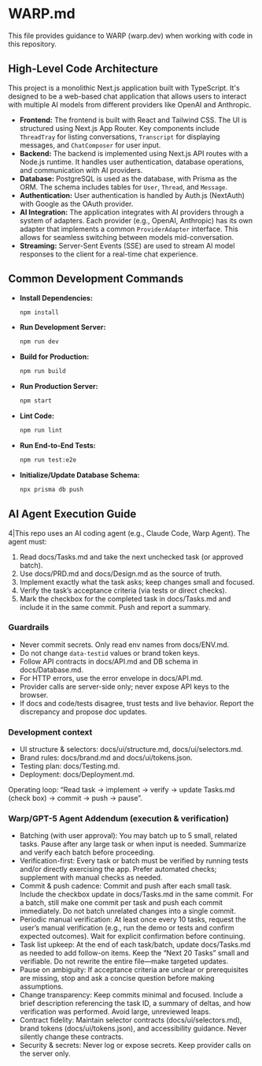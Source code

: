 <!-- This file mirrors docs/AGENTS.md for Claude Code compatibility. Do not edit here; update docs/AGENTS.md and keep in sync. -->

# WARP.md

This file provides guidance to WARP (warp.dev) when working with code in this repository.

## High-Level Code Architecture

This project is a monolithic Next.js application built with TypeScript. It's designed to be a web-based chat application that allows users to interact with multiple AI models from different providers like OpenAI and Anthropic.

-   **Frontend:** The frontend is built with React and Tailwind CSS. The UI is structured using Next.js App Router. Key components include `ThreadTray` for listing conversations, `Transcript` for displaying messages, and `ChatComposer` for user input.
-   **Backend:** The backend is implemented using Next.js API routes with a Node.js runtime. It handles user authentication, database operations, and communication with AI providers.
-   **Database:** PostgreSQL is used as the database, with Prisma as the ORM. The schema includes tables for `User`, `Thread`, and `Message`.
-   **Authentication:** User authentication is handled by Auth.js (NextAuth) with Google as the OAuth provider.
-   **AI Integration:** The application integrates with AI providers through a system of adapters. Each provider (e.g., OpenAI, Anthropic) has its own adapter that implements a common `ProviderAdapter` interface. This allows for seamless switching between models mid-conversation.
-   **Streaming:** Server-Sent Events (SSE) are used to stream AI model responses to the client for a real-time chat experience.

## Common Development Commands

-   **Install Dependencies:**
    ```bash
    npm install
    ```
-   **Run Development Server:**
    ```bash
    npm run dev
    ```
-   **Build for Production:**
    ```bash
    npm run build
    ```
-   **Run Production Server:**
    ```bash
    npm start
    ```
-   **Lint Code:**
    ```bash
    npm run lint
    ```
-   **Run End-to-End Tests:**
    ```bash
    npm run test:e2e
    ```
-   **Initialize/Update Database Schema:**
    ```bash
    npx prisma db push
    ```

## AI Agent Execution Guide

4|This repo uses an AI coding agent (e.g., Claude Code, Warp Agent). The agent must:

1.  Read docs/Tasks.md and take the next unchecked task (or approved batch).
2.  Use docs/PRD.md and docs/Design.md as the source of truth.
3.  Implement exactly what the task asks; keep changes small and focused.
4.  Verify the task’s acceptance criteria (via tests or direct checks).
5.  Mark the checkbox for the completed task in docs/Tasks.md and include it in the same commit. Push and report a summary.

### Guardrails

-   Never commit secrets. Only read env names from docs/ENV.md.
-   Do not change `data-testid` values or brand token keys.
-   Follow API contracts in docs/API.md and DB schema in docs/Database.md.
-   For HTTP errors, use the error envelope in docs/API.md.
-   Provider calls are server-side only; never expose API keys to the browser.
-   If docs and code/tests disagree, trust tests and live behavior. Report the discrepancy and propose doc updates.

### Development context

-   UI structure & selectors: docs/ui/structure.md, docs/ui/selectors.md.
-   Brand rules: docs/brand.md and docs/ui/tokens.json.
-   Testing plan: docs/Testing.md.
-   Deployment: docs/Deployment.md.

Operating loop: “Read task → implement → verify → update Tasks.md (check box) → commit → push → pause”.

### Warp/GPT-5 Agent Addendum (execution & verification)

-   Batching (with user approval): You may batch up to 5 small, related tasks. Pause after any large task or when input is needed. Summarize and verify each batch before proceeding.
-   Verification-first: Every task or batch must be verified by running tests and/or directly exercising the app. Prefer automated checks; supplement with manual checks as needed.
-   Commit & push cadence: Commit and push after each small task. Include the checkbox update in docs/Tasks.md in the same commit. For a batch, still make one commit per task and push each commit immediately. Do not batch unrelated changes into a single commit.
-   Periodic manual verification: At least once every 10 tasks, request the user’s manual verification (e.g., run the demo or tests and confirm expected outcomes). Wait for explicit confirmation before continuing.
-   Task list upkeep: At the end of each task/batch, update docs/Tasks.md as needed to add follow-on items. Keep the “Next 20 Tasks” small and verifiable. Do not rewrite the entire file—make targeted updates.
-   Pause on ambiguity: If acceptance criteria are unclear or prerequisites are missing, stop and ask a concise question before making assumptions.
-   Change transparency: Keep commits minimal and focused. Include a brief description referencing the task ID, a summary of deltas, and how verification was performed. Avoid large, unreviewed leaps.
-   Contract fidelity: Maintain selector contracts (docs/ui/selectors.md), brand tokens (docs/ui/tokens.json), and accessibility guidance. Never silently change these contracts.
-   Security & secrets: Never log or expose secrets. Keep provider calls on the server only.
